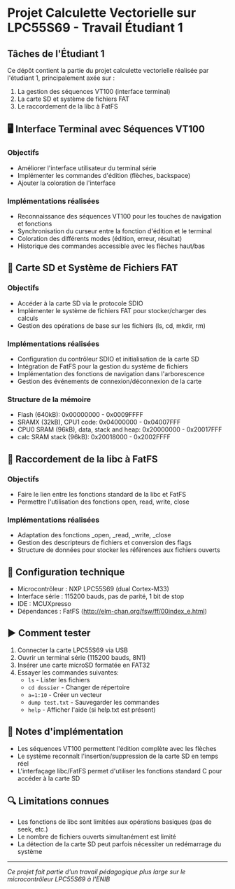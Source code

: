 # Projet Calculette Vectorielle sur LPC55S69 - Travail Étudiant 1

## Tâches de l'Étudiant 1

Ce dépôt contient la partie du projet calculette vectorielle réalisée par l'étudiant 1, principalement axée sur :
1. La gestion des séquences VT100 (interface terminal)
2. La carte SD et système de fichiers FAT
3. Le raccordement de la libc à FatFS

## 🖥️ Interface Terminal avec Séquences VT100

### Objectifs
- Améliorer l'interface utilisateur du terminal série
- Implémenter les commandes d'édition (flèches, backspace)
- Ajouter la coloration de l'interface

### Implémentations réalisées
- Reconnaissance des séquences VT100 pour les touches de navigation et fonctions
- Synchronisation du curseur entre la fonction d'édition et le terminal
- Coloration des différents modes (édition, erreur, résultat)
- Historique des commandes accessible avec les flèches haut/bas

## 💾 Carte SD et Système de Fichiers FAT

### Objectifs
- Accéder à la carte SD via le protocole SDIO
- Implémenter le système de fichiers FAT pour stocker/charger des calculs
- Gestion des opérations de base sur les fichiers (ls, cd, mkdir, rm)

### Implémentations réalisées
- Configuration du contrôleur SDIO et initialisation de la carte SD
- Intégration de FatFS pour la gestion du système de fichiers
- Implémentation des fonctions de navigation dans l'arborescence
- Gestion des événements de connexion/déconnexion de la carte

### Structure de la mémoire
- Flash (640kB): 0x00000000 - 0x0009FFFF
- SRAMX (32kB), CPU1 code: 0x04000000 - 0x04007FFF
- CPU0 SRAM (96kB), data, stack and heap: 0x20000000 - 0x20017FFF
- calc SRAM stack (96kB): 0x20018000 - 0x2002FFFF

## 🔄 Raccordement de la libc à FatFS

### Objectifs
- Faire le lien entre les fonctions standard de la libc et FatFS
- Permettre l'utilisation des fonctions open, read, write, close

### Implémentations réalisées
- Adaptation des fonctions _open, _read, _write, _close
- Gestion des descripteurs de fichiers et conversion des flags
- Structure de données pour stocker les références aux fichiers ouverts

## 🔧 Configuration technique

- Microcontrôleur : NXP LPC55S69 (dual Cortex-M33)
- Interface série : 115200 bauds, pas de parité, 1 bit de stop
- IDE : MCUXpresso
- Dépendances : FatFS (http://elm-chan.org/fsw/ff/00index_e.html)

## ▶️ Comment tester

1. Connecter la carte LPC55S69 via USB
2. Ouvrir un terminal série (115200 bauds, 8N1)
3. Insérer une carte microSD formatée en FAT32
4. Essayer les commandes suivantes:
   - `ls` - Lister les fichiers
   - `cd dossier` - Changer de répertoire
   - `a=1:10` - Créer un vecteur
   - `dump test.txt` - Sauvegarder les commandes
   - `help` - Afficher l'aide (si help.txt est présent)

## 📝 Notes d'implémentation

- Les séquences VT100 permettent l'édition complète avec les flèches
- Le système reconnaît l'insertion/suppression de la carte SD en temps réel
- L'interfaçage libc/FatFS permet d'utiliser les fonctions standard C pour accéder à la carte SD

## 🔍 Limitations connues

- Les fonctions de libc sont limitées aux opérations basiques (pas de seek, etc.)
- Le nombre de fichiers ouverts simultanément est limité
- La détection de la carte SD peut parfois nécessiter un redémarrage du système

---

*Ce projet fait partie d'un travail pédagogique plus large sur le microcontrôleur LPC55S69 à l'ENIB*